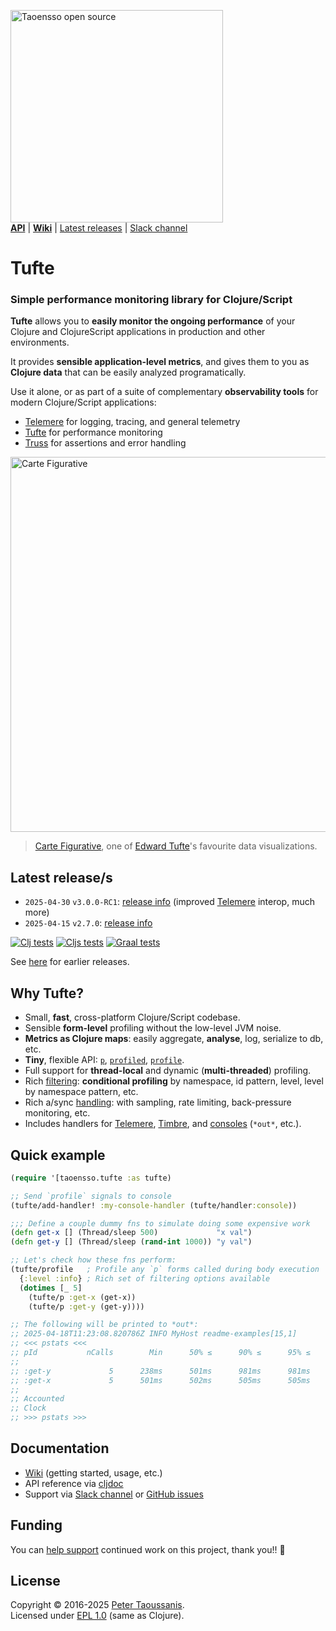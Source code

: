 <a href="https://www.taoensso.com/clojure" title="More stuff by @ptaoussanis at www.taoensso.com"><img src="https://www.taoensso.com/open-source.png" alt="Taoensso open source" width="340"/></a>  
[**API**][cljdoc] | [**Wiki**][GitHub wiki] | [Latest releases](#latest-releases) | [Slack channel][]

# Tufte

### Simple performance monitoring library for Clojure/Script

**Tufte** allows you to **easily monitor the ongoing performance** of your Clojure and ClojureScript applications in production and other environments.

It provides **sensible application-level metrics**, and gives them to you as **Clojure data** that can be easily analyzed programatically.

Use it alone, or as part of a suite of complementary **observability tools** for modern Clojure/Script applications:

- [Telemere](https://www.taoensso.com/telemere) for logging, tracing, and general telemetry
- [Tufte](https://www.taoensso.com/tufte) for performance monitoring
- [Truss](https://www.taoensso.com/truss) for  assertions and error handling

<img width="600" src="../../raw/master/hero.png" alt="Carte Figurative"/>

> [Carte Figurative](https://en.wikipedia.org/wiki/Charles_Joseph_Minard#The_map_of_Napoleon's_Russian_campaign), one of [Edward Tufte](https://en.wikipedia.org/wiki/Edward_Tufte)'s favourite data visualizations.

## Latest release/s

- `2025-04-30` `v3.0.0-RC1`: [release info](../../releases/tag/v3.0.0-RC1) (improved [Telemere](https://www.taoensso.com/telemere) interop, much more)
- `2025-04-15` `v2.7.0`: [release info](../../releases/tag/v2.7.0)

[![Clj tests][Clj tests SVG]][Clj tests URL]
[![Cljs tests][Cljs tests SVG]][Cljs tests URL]
[![Graal tests][Graal tests SVG]][Graal tests URL]

See [here][GitHub releases] for earlier releases.

## Why Tufte?

- Small, **fast**, cross-platform Clojure/Script codebase.
- Sensible **form-level** profiling without the low-level JVM noise.
- **Metrics as Clojure maps**: easily aggregate, **analyse**, log, serialize to db, etc.
- **Tiny**, flexible API: [`p`](https://cljdoc.org/d/com.taoensso/tufte/CURRENT/api/taoensso.tufte#p), [`profiled`](https://cljdoc.org/d/com.taoensso/tufte/CURRENT/api/taoensso.tufte#profiled), [`profile`](https://cljdoc.org/d/com.taoensso/tufte/CURRENT/api/taoensso.tufte#profile).
- Full support for **thread-local** and dynamic (**multi-threaded**) profiling.
- Rich [filtering](https://cljdoc.org/d/com.taoensso/tufte/CURRENT/api/taoensso.tufte#help:filters): **conditional profiling** by namespace, id pattern, level, level by namespace pattern, etc.
- Rich a/sync [handling](https://cljdoc.org/d/com.taoensso/tufte/CURRENT/api/taoensso.tufte#help:handler-dispatch-options): with sampling, rate limiting, back-pressure monitoring, etc.
- Includes handlers for [Telemere](https://cljdoc.org/d/com.taoensso/tufte/CURRENT/api/taoensso.tufte.telemere#handler:telemere), [Timbre](https://cljdoc.org/d/com.taoensso/tufte/CURRENT/api/taoensso.tufte.timbre#handler:timbre), and [consoles](https://cljdoc.org/d/com.taoensso/tufte/CURRENT/api/taoensso.tufte#handler:console) (`*out*`, etc.).

## Quick example

```clojure
(require '[taoensso.tufte :as tufte)

;; Send `profile` signals to console
(tufte/add-handler! :my-console-handler (tufte/handler:console))

;;; Define a couple dummy fns to simulate doing some expensive work
(defn get-x [] (Thread/sleep 500)             "x val")
(defn get-y [] (Thread/sleep (rand-int 1000)) "y val")

;; Let's check how these fns perform:
(tufte/profile   ; Profile any `p` forms called during body execution
  {:level :info} ; Rich set of filtering options available
  (dotimes [_ 5]
    (tufte/p :get-x (get-x))
    (tufte/p :get-y (get-y))))

;; The following will be printed to *out*:
;; 2025-04-18T11:23:08.820786Z INFO MyHost readme-examples[15,1]
;; <<< pstats <<<
;; pId           nCalls        Min      50% ≤      90% ≤      95% ≤      99% ≤        Max       Mean   MAD      Clock  Total
;;
;; :get-y             5      238ms      501ms      981ms      981ms      981ms      981ms      618ms  ±42%      3.09s    55%
;; :get-x             5      501ms      502ms      505ms      505ms      505ms      505ms      503ms   ±0%      2.51s    45%
;;
;; Accounted                                                                                                    5.60s   100%
;; Clock                                                                                                        5.60s   100%
;; >>> pstats >>>
```

## Documentation

- [Wiki][GitHub wiki] (getting started, usage, etc.)
- API reference via [cljdoc][cljdoc]
- Support via [Slack channel][] or [GitHub issues][]

## Funding

You can [help support][sponsor] continued work on this project, thank you!! 🙏

## License

Copyright &copy; 2016-2025 [Peter Taoussanis][].  
Licensed under [EPL 1.0](LICENSE.txt) (same as Clojure).

<!-- Common -->

[GitHub releases]: ../../releases
[GitHub issues]:   ../../issues
[GitHub wiki]:     ../../wiki
[Slack channel]: https://www.taoensso.com/tufte/slack

[Peter Taoussanis]: https://www.taoensso.com
[sponsor]:          https://www.taoensso.com/sponsor

<!-- Project -->

[cljdoc]: https://cljdoc.org/d/com.taoensso/tufte/CURRENT/api/taoensso.tufte

[Clojars SVG]: https://img.shields.io/clojars/v/com.taoensso/tufte.svg
[Clojars URL]: https://clojars.org/com.taoensso/tufte

[Clj tests SVG]:  https://github.com/taoensso/tufte/actions/workflows/clj-tests.yml/badge.svg
[Clj tests URL]:  https://github.com/taoensso/tufte/actions/workflows/clj-tests.yml
[Cljs tests SVG]:  https://github.com/taoensso/tufte/actions/workflows/cljs-tests.yml/badge.svg
[Cljs tests URL]:  https://github.com/taoensso/tufte/actions/workflows/cljs-tests.yml
[Graal tests SVG]: https://github.com/taoensso/tufte/actions/workflows/graal-tests.yml/badge.svg
[Graal tests URL]: https://github.com/taoensso/tufte/actions/workflows/graal-tests.yml